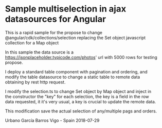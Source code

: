 # Sample multiselection in ajax datasources for Angular
This is a rapid sample for the propose to change @angular/cdk/collections/selection replacing the Set object javascript collection for a Map object

In this sample the data source is a https://jsonplaceholder.typicode.com/photos' url with 5000 rows for testing propose.

I deploy a standard table component with pagination and ordering, and modify the table datasource to change a static table to remote data obtaining by rest http request.

I modify the selection.ts to change Set object by Map object and inject in the constructor the "key" for each selection, the key is a field in the row data requested, it it's very usual, a key is crucial to update the remote data.

This modification save the actual selection of any/multiple pags and orders.


Urbano García Barros
Vigo - Spain 
2018-07-29

